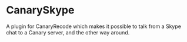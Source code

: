 CanarySkype
===========

A plugin for CanaryRecode which makes it possible to talk from a Skype chat to a Canary server, and the other way around.
